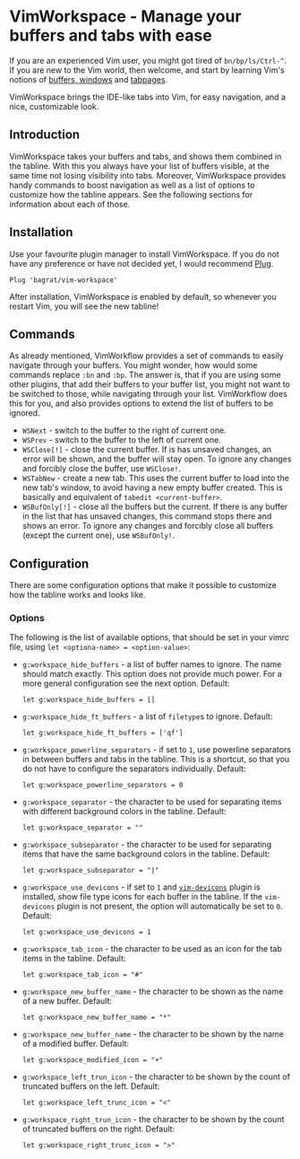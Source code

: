 # VimWorkspace - Manage your buffers and tabs with ease

If you are an experienced Vim user, you might got tired of `bn/bp/ls/Ctrl-^`. If
you are new to the Vim world, then welcome, and start by learning Vim's
notions of [buffers, windows](http://vimdoc.sourceforge.net/htmldoc/windows.html)
and [tabpages](http://vimdoc.sourceforge.net/htmldoc/tabpage.html).

VimWorkspace brings the IDE-like tabs into Vim, for easy navigation, and a nice,
customizable look.

## Introduction

VimWorkspace takes your buffers and tabs, and shows them combined in the
tabline. With this you always have your list of buffers visible, at the same
time not losing visibility into tabs. Moreover, VimWorkspace provides handy
commands to boost navigation as well as a list of options to customize how the
tabline appears. See the following sections for information about each of those.

## Installation

Use your favourite plugin manager to install VimWorkspace. If you do not have any
preference or have not decided yet, I would recommend [Plug](https://github.com/junegunn/vim-plug).

```
Plug 'bagrat/vim-workspace'
```

After installation, VimWorkspace is enabled by default, so whenever you restart
Vim, you will see the new tabline!

## Commands

As already mentioned, VimWorkflow provides a set of commands to easily navigate
through your buffers. You might wonder, how would some commands replace `:bn`
and `:bp`. The answer is, that if you are using some other plugins, that add
their buffers to your buffer list, you might not want to be switched to
those, while navigating through your list. VimWorkflow does this for you, and
also provides options to extend the list of buffers to be ignored.

* `WSNext` - switch to the buffer to the right of current one.
* `WSPrev` - switch to the buffer to the left of current one.
* `WSClose[!]` -  close the current buffer. If is has unsaved changes, an error
  will be shown, and the buffer will stay open. To ignore any changes and
  forcibly close the buffer, use `WSClose!`.
* `WSTabNew` - create a new tab. This uses the current buffer to load into the
  new tab's window, to avoid having a new empty buffer created. This is
  basically and equivalent of `tabedit <current-buffer>`.
* `WSBufOnly[!]` - close all the buffers but the current. If there is any buffer
  in the list that has unsaved changes, this command stops there and shows an
  error. To ignore any changes and forcibly close all buffers (except the
  current one), use `WSBufOnly!`.

## Configuration

There are some configuration options that make it possible to customize how the
tabline works and looks like.

### Options

The following is the list of available options, that should be set in your
vimrc file, using `let <optiona-name> = <option-value>`:

* `g:workspace_hide_buffers` - a list of buffer names to ignore. The name should
  match exactly. This option does not provide much power. For a more general
  configuration see the next option.
  Default:
  ```
  let g:workspace_hide_buffers = []
  ```
* `g:workspace_hide_ft_buffers` - a list of `filetype`s to ignore.
  Default:
  ```
  let g:workspace_hide_ft_buffers = ['qf']
  ```
* `g:workspace_powerline_separators` - if set to `1`, use powerline separators
  in between buffers and tabs in the tabline. This is a shortcut, so that you do
  not have to configure the separators individually.
  Default:
  ```
  let g:workspace_powerline_separators = 0
  ```
* `g:workspace_separator` - the character to be used for separating items with
  different background colors in the tabline.
  Default:
  ```
  let g:workspace_separator = ""
  ```
* `g:workspace_subseparator` - the character to be used for separating items that
  have the same background colors in the tabline.
  Default:
  ```
  let g:workspace_subseparator = "|"
  ```
* `g:workspace_use_devicons` - if set to `1` and [`vim-devicons`]() plugin is
  installed, show file type icons for each buffer in the tabline. If the
  `vim-devicons` plugin is not present, the option will automatically be set to
  `0`.
  Default:
  ```
  let g:workspace_use_devicons = 1
  ```
* `g:workspace_tab_icon` - the character to be used as an icon for the tab items
  in the tabline.
  Default:
  ```
  let g:workspace_tab_icon = "#"
  ```
* `g:workspace_new_buffer_name` - the character to be shown as the name of a new
  buffer.
  Default:
  ```
  let g:workspace_new_buffer_name = "*"
  ```
* `g:workspace_new_buffer_name` - the character to be shown by the name of
  a modified buffer.
  Default:
  ```
  let g:workspace_modified_icon = "+"
  ```
* `g:workspace_left_trun_icon` - the character to be shown by the count of
  truncated buffers on the left.
  Default:
  ```
  let g:workspace_left_trunc_icon = "<"
  ```
* `g:workspace_right_trun_icon` - the character to be shown by the count of
  truncated buffers on the right.
  Default:
  ```
  let g:workspace_right_trunc_icon = ">"
  ```

